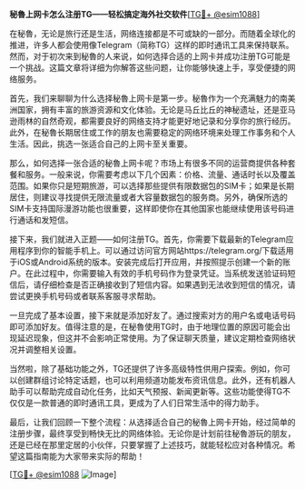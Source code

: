 **秘魯上网卡怎么注册TG——轻松搞定海外社交软件**[[TG💪+ @esim1088](https://t.me/s/esim1088)]

在秘魯，无论是旅行还是生活，网络连接都是不可或缺的一部分。而随着全球化的推进，许多人都会使用像Telegram（简称TG）这样的即时通讯工具来保持联系。然而，对于初次来到秘魯的人来说，如何选择合适的上网卡并成功注册TG可能是一个挑战。这篇文章将详细为你解答这些问题，让你能够快速上手，享受便捷的网络服务。

首先，我们来聊聊为什么选择秘魯上网卡是第一步。秘魯作为一个充满魅力的南美洲国家，拥有丰富的旅游资源和文化体验。无论是马丘比丘的神秘遗址，还是亚马逊雨林的自然奇观，都需要良好的网络支持才能更好地记录和分享你的旅行经历。此外，在秘魯长期居住或工作的朋友也需要稳定的网络环境来处理工作事务和个人生活。因此，挑选一张适合自己的上网卡至关重要。

那么，如何选择一张合适的秘魯上网卡呢？市场上有很多不同的运营商提供各种套餐和服务。一般来说，你需要考虑以下几个因素：价格、流量、通话时长以及覆盖范围。如果你只是短期旅游，可以选择那些提供有限数据包的SIM卡；如果是长期居住，则建议寻找提供无限流量或者大容量数据包的服务商。另外，确保所选的SIM卡支持国际漫游功能也很重要，这样即使你在其他国家也能继续使用该号码进行通话和发短信。

接下来，我们就进入正题——如何注册TG。首先，你需要下载最新的Telegram应用程序到你的智能手机上。可以通过访问官方网站https://telegram.org/下载适用于iOS或Android系统的版本。安装完成后打开应用，并按照提示创建一个新的账户。在此过程中，你需要输入有效的手机号码作为登录凭证。当系统发送验证码短信后，请仔细检查是否正确接收到了短信内容。如果遇到无法收到短信的情况，请尝试更换手机号码或者联系客服寻求帮助。

一旦完成了基本设置，接下来就是添加好友了。通过搜索对方的用户名或电话号码即可添加好友。值得注意的是，在秘魯使用TG时，由于地理位置的原因可能会出现延迟现象，但这并不会影响正常使用。为了保证聊天质量，建议定期检查网络状况并调整相关设置。

当然啦，除了基础功能之外，TG还提供了许多高级特性供用户探索。例如，你可以创建群组讨论特定话题，也可以利用频道功能发布资讯信息。此外，还有机器人助手可以帮助完成自动化任务，比如天气预报、新闻更新等。这些功能使得TG不仅仅是一款普通的即时通讯工具，更成为了人们日常生活中的得力助手。

最后，让我们回顾一下整个流程：从选择适合自己的秘魯上网卡开始，经过简单的注册步骤，最终享受到畅快无比的网络体验。无论你是计划前往秘魯游玩的朋友，还是已经在那里定居的小伙伴，只要掌握了上述技巧，就能轻松应对各种情况。希望这篇指南能为大家带来实际的帮助！

[[TG💪+ @esim1088](https://t.me/s/esim1088) ![Image](https://i.postimg.cc/4NQfJmqS/Snipaste-2025-05-13-00-14-12.png)]